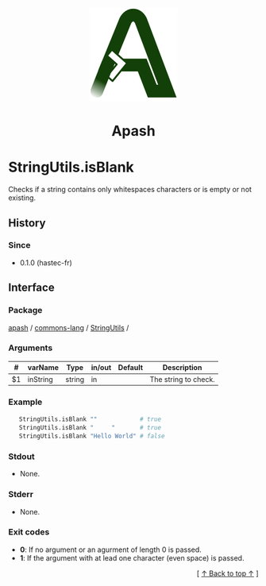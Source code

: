 
<div align='center' id='apash-top'>
  <a href='https://github.com/hastec-fr/apash'>
    <img alt='apash-logo' src='../../../../../../assets/apash-logo.svg'/>
  </a>

  # Apash
</div>


# StringUtils.isBlank
Checks if a string contains only whitespaces characters or is empty or not existing.

## History
### Since
  * 0.1.0 (hastec-fr)

## Interface
### Package
<!-- apash.packageBegin -->
[apash](../../../apash.md) / [commons-lang](../../commons-lang.md) / [StringUtils](../StringUtils.md) / 
<!-- apash.packageEnd -->

### Arguments
 | #      | varName        | Type          | in/out   | Default    | Description                           |
 |--------|----------------|---------------|----------|------------|---------------------------------------|
 | $1     | inString       | string        | in       |            | The string to check.                  |

### Example
 ```bash
    StringUtils.isBlank ""            # true
    StringUtils.isBlank "     "       # true
    StringUtils.isBlank "Hello World" # false
 ```

### Stdout
  * None.
### Stderr
  * None.

### Exit codes
  * **0**: If no argument or an agurment of length 0 is passed.
  * **1**: If the argument with at lead one character (even space) is passed.

  <div align='right'>[ <a href='#apash-top'>↑ Back to top ↑</a> ]</div>

